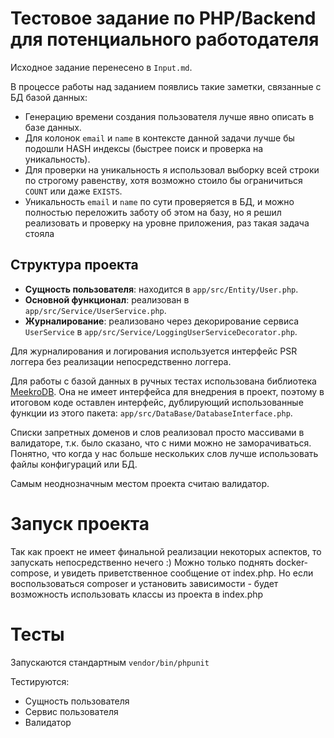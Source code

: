 # Тестовое задание по PHP/Backend для потенциального работодателя

Исходное задание перенесено в `Input.md`.

В процессе работы над заданием появлись такие заметки, связанные с БД базой данных:

- Генерацию времени создания пользователя лучше явно описать в базе данных.
- Для колонок `email` и `name` в контексте данной задачи лучше бы подошли HASH индексы (быстрее поиск и проверка на уникальность).
- Для проверки на уникальность я использовал выборку всей строки по строгому равенству, хотя возможно стоило бы ограничиться `COUNT` или даже `EXISTS`.
- Уникальность `email` и `name` по сути проверяется в БД, и можно полностью переложить заботу об этом на базу, но я решил реализовать и проверку на уровне приложения, раз такая задача стояла

## Структура проекта

- **Сущность пользователя**: находится в `app/src/Entity/User.php`.
- **Основной функционал**: реализован в `app/src/Service/UserService.php`.
- **Журналирование**: реализовано через декорирование сервиса `UserService` в `app/src/Service/LoggingUserServiceDecorator.php`.

Для журналирования и логирования используется интерфейс PSR логгера без реализации непосредственно логгера.

Для работы с базой данных в ручных тестах использована библиотека [MeekroDB](https://meekro.com). Она не имеет интерфейса для внедрения в проект, поэтому в итоговом коде оставлен интерфейс, дублирующий использованные функции из этого пакета: `app/src/DataBase/DatabaseInterface.php`.

Списки запретных доменов и слов реализовал просто массивами в валидаторе, т.к. было сказано, что с ними можно не заморачиваться.
Понятно, что когда у нас больше нескольких слов лучше использовать файлы конфигураций или БД.

Самым неоднозначным местом проекта считаю валидатор.

# Запуск проекта

Так как проект не имеет финальной реализации некоторых аспектов, то запускать непосредственно нечего :)
Можно только поднять docker-compose, и увидеть приветственное сообщение от index.php.
Но если воспользоваться composer и установить зависимости - будет возможность использовать классы из проекта в index.php

# Тесты

Запускаются стандартным `vendor/bin/phpunit`

Тестируются:
- Сущность пользователя
- Сервис пользователя
- Валидатор

